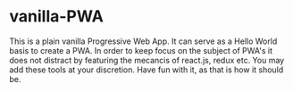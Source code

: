 # vanilla-PWA
This is a plain vanilla Progressive Web App.
It can serve as a Hello World basis to create a PWA.
In order to keep focus on the subject of PWA's it does not distract by featuring the mecancis of react.js, redux etc.
You may add these tools at your discretion.
Have fun with it, as that is how it should be.
